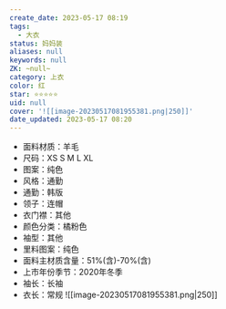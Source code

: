 ```yaml
---
create_date: 2023-05-17 08:19
tags:
  - 大衣
status: 妈妈装
aliases: null
keywords: null
ZK: ~null~
category: 上衣
color: 红
star: ⭐⭐⭐⭐⭐
uid: null
cover: '![[image-20230517081955381.png|250]]'
date_updated: 2023-05-17 08:20
---
```


-   面料材质：羊毛
-   尺码：XS S M L XL
-   图案：纯色
-   风格：通勤
-   通勤：韩版
-   领子：连帽
-   衣门襟：其他
-   颜色分类：橘粉色
-   袖型：其他
-   里料图案：纯色
-   面料主材质含量：51%(含)-70%(含)
-   上市年份季节：2020年冬季
-   袖长：长袖
-   衣长：常规
![[image-20230517081955381.png|250]]
